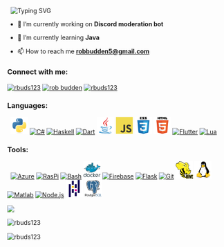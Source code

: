 <p align="center">

  <img src="https://readme-typing-svg.herokuapp.com?font=Fira+Code&size=25&pause=1000&color=ffffff&center=true&width=1000&lines=Hi+%F0%9F%91%8B%2C+I'm+Robert;Software+developer+from+England" alt="Typing SVG" />

</p>


- 🔭 I’m currently working on **Discord moderation bot**



- 🌱 I’m currently learning **Java**



- 📫 How to reach me **robbudden5@gmail.com**



<h3 align="left">Connect with me:</h3>

<p align="left">
<a href="https://twitter.com/rbuds123" target="blank"><img align="center" src="https://raw.githubusercontent.com/rahuldkjain/github-profile-readme-generator/master/src/images/icons/Social/twitter.svg" alt="rbuds123" height="30" width="40" /></a>
<a href="https://www.linkedin.com/in/rob-budden-36aa95312/" target="blank"><img align="center" src="https://raw.githubusercontent.com/rahuldkjain/github-profile-readme-generator/master/src/images/icons/Social/linked-in-alt.svg" alt="rob budden" height="30" width="40" /></a>
<a href="https://instagram.com/rbuds123" target="blank"><img align="center" src="https://raw.githubusercontent.com/rahuldkjain/github-profile-readme-generator/master/src/images/icons/Social/instagram.svg" alt="rbuds123" height="30" width="40" /></a>

</p>

<h3 align="left"> Languages:</h3>
<p align="left"> 
<a href="https://www.python.org"><img src="https://raw.githubusercontent.com/devicons/devicon/master/icons/python/python-original.svg" width="40" height="40" alt="Python"></a>
<a href="https://learn.microsoft.com/en-us/dotnet/csharp/"><img src="https://cdn.jsdelivr.net/gh/devicons/devicon@latest/icons/csharp/csharp-original.svg" width="40" height="40" alt="C#"/></a>
<a href="https://www.haskell.org"><img src="https://upload.wikimedia.org/wikipedia/commons/1/1c/Haskell-Logo.svg" width="40" height="40" alt="Haskell"></a>
<a href="https://dart.dev"><img src="https://www.vectorlogo.zone/logos/dartlang/dartlang-icon.svg" width="40" height="40" alt="Dart"></a>
<a href="https://www.java.com"><img src="https://raw.githubusercontent.com/devicons/devicon/master/icons/java/java-original.svg" width="40" height="40" alt="Java"></a>
<a href="https://developer.mozilla.org/en-US/docs/Web/JavaScript"><img src="https://raw.githubusercontent.com/devicons/devicon/master/icons/javascript/javascript-original.svg" width="40" height="40" alt="JavaScript"></a>
<a href="https://www.w3schools.com/css/"><img src="https://raw.githubusercontent.com/devicons/devicon/master/icons/css3/css3-original-wordmark.svg" width="40" height="40" alt="CSS"></a>
<a href="https://www.w3.org/html"><img src="https://raw.githubusercontent.com/devicons/devicon/master/icons/html5/html5-original-wordmark.svg" width="40" height="40" alt="HTML"></a>
<a href="https://flutter.dev"><img src="https://www.vectorlogo.zone/logos/flutterio/flutterio-icon.svg" width="40" height="40" alt="Flutter"></a>
<a href="https://www.lua.org/"><img src="https://www.vectorlogo.zone/logos/lua/lua-official.svg" width="40" height="40" alt="Lua"></a>
</p>
<h3 align="left">Tools:</h3>

<p align="left"> 
<a href="https://azure.microsoft.com/en-in/"><img src="https://www.vectorlogo.zone/logos/microsoft_azure/microsoft_azure-icon.svg" width="40" height="40" alt="Azure"></a>
<a href="https://www.raspberrypi.com/"><img src="https://cdn.jsdelivr.net/gh/devicons/devicon@latest/icons/raspberrypi/raspberrypi-original.svg" width="40" height="40" alt = RasPi></a>
<a href="https://www.gnu.org/software/bash/"><img src="https://www.vectorlogo.zone/logos/gnu_bash/gnu_bash-icon.svg" width="40" height="40" alt="Bash"></a>
<a href="https://www.docker.com"><img src="https://raw.githubusercontent.com/devicons/devicon/master/icons/docker/docker-original-wordmark.svg" width="40" height="40" alt="Docker"></a>
<a href="https://firebase.google.com"><img src="https://www.vectorlogo.zone/logos/firebase/firebase-icon.svg" width="40" height="40" alt="Firebase"></a>
<a href="https://flask.palletsprojects.com"><img src="https://www.vectorlogo.zone/logos/palletsprojects_flask/palletsprojects_flask-icon.svg" width="40" height="40" alt="Flask"></a>
<a href="https://git-scm.com"><img src="https://www.vectorlogo.zone/logos/git-scm/git-scm-icon.svg" width="40" height="40" alt="Git"></a>
<a href="https://hive.apache.org"><img src="https://github.com/jghoman/apache-logos/blob/master/Hive.svg" width="40" height="40" alt="Hive"></a>
<a href="https://www.linux.org"><img src="https://raw.githubusercontent.com/devicons/devicon/master/icons/linux/linux-original.svg" width="40" height="40" alt="Linux"></a>
<a href="https://www.mathworks.com"><img src="https://upload.wikimedia.org/wikipedia/commons/2/21/Matlab_Logo.png" width="40" height="40" alt="Matlab"></a>
<a href="https://nodejs.org"><img src="https://www.vectorlogo.zone/logos/nodejs/nodejs-icon.svg" width="40" height="40" alt="Node.js"></a>
<a href="https://pandas.pydata.org"><img src="https://raw.githubusercontent.com/devicons/devicon/2ae2a900d2f041da66e950e4d48052658d850630/icons/pandas/pandas-original.svg" width="40" height="40" alt="Pandas"></a>
<a href="https://www.postgresql.org"><img src="https://raw.githubusercontent.com/devicons/devicon/master/icons/postgresql/postgresql-original-wordmark.svg" width="40" height="40" alt="PostgreSQL"></a>
</p>

<p>
 <img align="center" src="https://github-profile-trophy.vercel.app/?username=rbuds123&theme=darkhub"/>
</p>

<p>
  <img align="center" src="https://github-readme-stats.vercel.app/api?username=rbuds123&show_icons=true&theme=dark&bg_color=0D1117&title_color=58A6FF&text_color=FFFFFF&icon_color=58A6FF&hide_border=true" alt="rbuds123" />
</p>
<p>
  <img align="center" src="https://github-readme-stats.vercel.app/api/top-langs/?username=rbuds123&layout=donut-vertical&theme=dark&bg_color=0D1117&title_color=58A6FF&text_color=FFFFFF&icon_color=58A6FF&hide_border=true" alt="rbuds123" />
</p>



